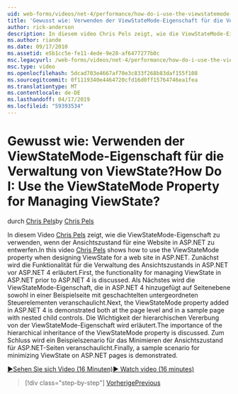 ```yaml
---
uid: web-forms/videos/net-4/performance/how-do-i-use-the-viewstatemode-property-for-managing-viewstate
title: 'Gewusst wie: Verwenden der ViewStateMode-Eigenschaft für die Verwaltung von ViewState? | Microsoft-Dokumentation'
author: rick-anderson
description: In diesem video Chris Pels zeigt, wie die ViewStateMode-Eigenschaft verwenden, beim Entwerfen von ViewState für eine Website in ASP.NET.
ms.author: riande
ms.date: 09/17/2010
ms.assetid: e5b1cc5e-fe11-4ede-9e28-af6477277b0c
msc.legacyurl: /web-forms/videos/net-4/performance/how-do-i-use-the-viewstatemode-property-for-managing-viewstate
msc.type: video
ms.openlocfilehash: 5dcad703e4667af70e3c833f268b83daf155f108
ms.sourcegitcommit: 0f1119340e4464720cfd16d0ff15764746ea1fea
ms.translationtype: MT
ms.contentlocale: de-DE
ms.lasthandoff: 04/17/2019
ms.locfileid: "59393534"
---
```

# <a name="how-do-i-use-the-viewstatemode-property-for-managing-viewstate"></a><span data-ttu-id="e505f-104">Gewusst wie: Verwenden der ViewStateMode-Eigenschaft für die Verwaltung von ViewState?</span><span class="sxs-lookup"><span data-stu-id="e505f-104">How Do I: Use the ViewStateMode Property for Managing ViewState?</span></span>

<span data-ttu-id="e505f-105">durch [Chris Pels](https://twitter.com/chrispels)</span><span class="sxs-lookup"><span data-stu-id="e505f-105">by [Chris Pels](https://twitter.com/chrispels)</span></span>

<span data-ttu-id="e505f-106">In diesem Video [Chris Pels](http://www.idevtech.com) zeigt, wie die ViewStateMode-Eigenschaft zu verwenden, wenn der Ansichtszustand für eine Website in ASP.NET zu entwerfen.</span><span class="sxs-lookup"><span data-stu-id="e505f-106">In this video [Chris Pels](http://www.idevtech.com) shows how to use the ViewStateMode property when designing ViewState for a web site in ASP.NET.</span></span> <span data-ttu-id="e505f-107">Zunächst wird die Funktionalität für die Verwaltung des Ansichtszustands in ASP.NET vor ASP.NET 4 erläutert.</span><span class="sxs-lookup"><span data-stu-id="e505f-107">First, the functionality for managing ViewState in ASP.NET prior to ASP.NET 4 is discussed.</span></span> <span data-ttu-id="e505f-108">Als Nächstes wird die ViewStateMode-Eigenschaft, die in ASP.NET 4 hinzugefügt auf Seitenebene sowohl in einer Beispielseite mit geschachtelten untergeordneten Steuerelementen veranschaulicht.</span><span class="sxs-lookup"><span data-stu-id="e505f-108">Next, the ViewStateMode property added in ASP.NET 4 is demonstrated both at the page level and in a sample page with nested child controls.</span></span> <span data-ttu-id="e505f-109">Die Wichtigkeit der hierarchischen Vererbung von der ViewStateMode-Eigenschaft wird erläutert.</span><span class="sxs-lookup"><span data-stu-id="e505f-109">The importance of the hierarchical inheritance of the ViewStateMode property is discussed.</span></span> <span data-ttu-id="e505f-110">Zum Schluss wird ein Beispielszenario für das Minimieren der Ansichtszustand für ASP.NET-Seiten veranschaulicht.</span><span class="sxs-lookup"><span data-stu-id="e505f-110">Finally, a sample scenario for minimizing ViewState on ASP.NET pages is demonstrated.</span></span>

[<span data-ttu-id="e505f-111">&#9654;Sehen Sie sich Video (16 Minuten)</span><span class="sxs-lookup"><span data-stu-id="e505f-111">&#9654; Watch video (16 minutes)</span></span>](https://channel9.msdn.com/Blogs/ASP-NET-Site-Videos/how-do-i-use-the-viewstatemode-property-for-managing-viewstate)

> [!div class="step-by-step"]
> [<span data-ttu-id="e505f-112">Vorherige</span><span class="sxs-lookup"><span data-stu-id="e505f-112">Previous</span></span>](aspnet-4-quick-hit-easy-state-compression.md)
